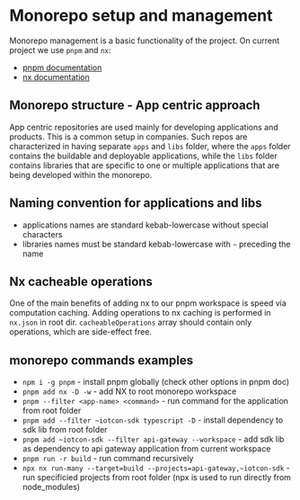 # Monorepo setup and management

Monorepo management is a basic functionality of the project. On current project we use `pnpm` and `nx`:<br>

- [pnpm documentation](https://pnpm.io/)
- [nx documentation](https://nx.dev/)

## Monorepo structure - App centric approach

App centric repositories are used mainly for developing applications and products. This is a common setup in companies. Such repos are characterized in having separate `apps` and `libs` folder, where the `apps` folder contains the buildable and deployable applications, while the `libs` folder contains libraries that are specific to one or multiple applications that are being developed within the monorepo.

## Naming convention for applications and libs

- applications names are standard kebab-lowercase without special characters
- libraries names must be standard kebab-lowercase with `~` preceding the name

## Nx cacheable operations

One of the main benefits of adding nx to our pnpm workspace is speed via computation caching. Adding operations to nx caching is performed in `nx.json` in root dir. `cacheableOperations` array should contain only operations, which are side-effect free.

## monorepo commands examples

- `npm i -g pnpm` - install pnpm globally (check other options in pnpm doc)
- `pnpm add nx -D -w` - add NX to root monorepo workspace
- `pnpm --filter <app-name> <command>` - run command for the application from root folder
- `pnpm add --filter ~iotcon-sdk typescript -D` - install dependency to sdk lib from root folder
- `pnpm add ~iotcon-sdk --filter api-gateway --workspace` - add sdk lib as dependency to api gateway application from current workspace
- `pnpm run -r build` - run command recursively
- `npx nx run-many --target=build --projects=api-gateway,~iotcon-sdk` - run specificied projects from root folder (npx is used to run directly from node_modules)
